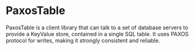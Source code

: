 # PaxosTable
PaxosTable is a client library that can talk to a set of database servers to provide a KeyValue store, contained in a single SQL table. It uses PAXOS protocol for writes, making it strongly consistent and reliable.
